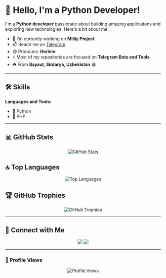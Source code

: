 # 👋 Hello, I'm a Python Developer!

I'm a **Python developer** passionate about building amazing applications and exploring new technologies. Here's a bit about me:

- 🔭 I’m currently working on **Milliy Project**  
- 📫 Reach me on [Telegram](https://t.me/sdkvc_1)  
- 😄 Pronouns: **He/him**  
- ⚡ Most of my repositories are focused on **Telegram Bots and Tools**  
- ☘️ From **Bayaut, Sirdarya, Uzbekistan** 😁  

---

## 🛠️ Skills
**Languages and Tools:**  
- 🐍 Python
- 🐘 PHP  

---

## 📊 GitHub Stats

<p align="center">
  <img src="https://github-readme-stats.vercel.app/api?username=sadullayevuz&show_icons=true&theme=radical" alt="GitHub Stats">
</p>

## 🔝 Top Languages

<p align="center">
  <img src="https://github-readme-stats.vercel.app/api/top-langs/?username=sadullayevuz&layout=compact&theme=radical" alt="Top Languages">
</p>

## 🏆 GitHub Trophies

<p align="center">
  <img src="https://github-profile-trophy.vercel.app/?username=sadullayevuz&theme=onedark" alt="GitHub Trophies">
</p>

---

## 🔗 Connect with Me

<p align="center">
  <a href="https://github.com/sadullayevuz"><img src="https://img.shields.io/github/followers/USERNAME?label=Follow%20Me&style=social"></a>
  <a href="https://instagram.com/sadullayev.729"><img src="https://img.shields.io/badge/Instagram-Follow%20Me-blue?logo=instagram"></a>
</p>

---

### 🚀 Profile Views
<p align="center">
  <img src="https://komarev.com/ghpvc/?username=SadullayevUz&color=brightgreen" alt="Profile Views">
</p>
